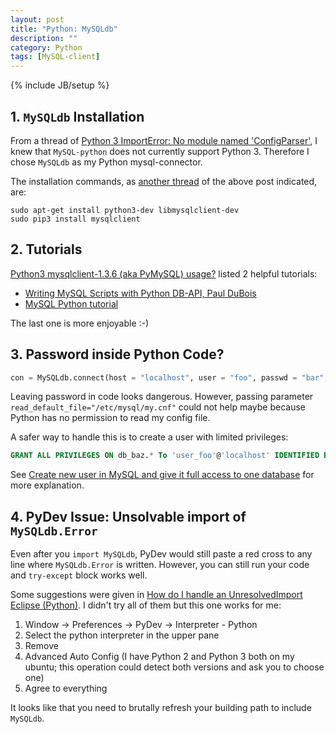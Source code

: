 ```yaml
---
layout: post
title: "Python: MySQLdb"
description: ""
category: Python
tags: [MySQL-client]
---
```

{% include JB/setup %}

## 1. `MySQLdb` Installation

From a thread of [Python 3 ImportError: No module named 'ConfigParser'](http://stackoverflow.com/a/14087705), I knew that `MySQL-python` does not currently support Python 3. Therefore I chose `MySQLdb` as my Python mysql-connector. 

The installation commands, as [another thread](http://stackoverflow.com/a/23978968) of the above post indicated, are:

```shell
sudo apt-get install python3-dev libmysqlclient-dev
sudo pip3 install mysqlclient
```

## 2. Tutorials

[Python3 mysqlclient-1.3.6 (aka PyMySQL) usage?](http://stackoverflow.com/a/29533407) listed 2 helpful tutorials:

- [Writing MySQL Scripts with Python DB-API, Paul DuBois](http://www.kitebird.com/articles/pydbapi.html)
- [MySQL Python tutorial](http://zetcode.com/db/mysqlpython/)

The last one is more enjoyable :-)

## 3. Password inside Python Code?

```python
con = MySQLdb.connect(host = "localhost", user = "foo", passwd = "bar", db = "baz")
```

Leaving password in code looks dangerous. However, passing parameter `read_default_file="/etc/mysql/my.cnf"` could not help maybe because Python has no permission to read my config file.

A safer way to handle this is to create a user with limited privileges:

```sql
GRANT ALL PRIVILEGES ON db_baz.* To 'user_foo'@'localhost' IDENTIFIED BY 'passwd_bar';
```

See [Create new user in MySQL and give it full access to one database](http://stackoverflow.com/a/1720254) for more explanation.

## 4. PyDev Issue: Unsolvable import of `MySQLdb.Error`

Even after you `import MySQLdb`, PyDev would still paste a red cross to any line where `MySQLdb.Error` is written. However, you can still run your code and `try-except` block works well. 

Some suggestions were given in [How do I handle an UnresolvedImport Eclipse (Python)](http://stackoverflow.com/questions/2451682/how-do-i-handle-an-unresolvedimport-eclipse-python). I didn't try all of them but this one works for me:

1. Window -> Preferences -> PyDev -> Interpreter - Python
1. Select the python interpreter in the upper pane
1. Remove
1. Advanced Auto Config (I have Python 2 and Python 3 both on my ubuntu; this operation could detect both versions and ask you to choose one)
1. Agree to everything

It looks like that you need to brutally refresh your building path to include `MySQLdb`.